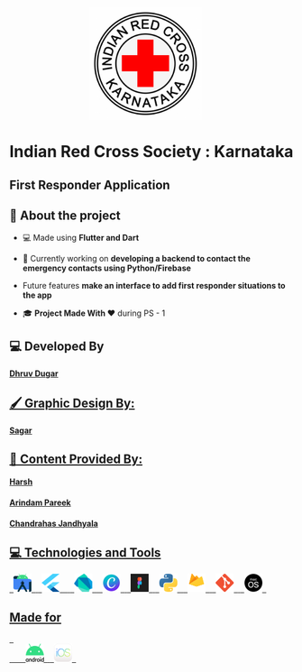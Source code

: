 <p align="center">
<img src="/readme-assets/logo.png" align="center" height="200px" style="padding-right:20px;"> 
<br/>
</p>

# Indian Red Cross Society : Karnataka
## First Responder Application

## 📖 About the project

- 💻 Made using **Flutter and Dart**

- 🌱 Currently working on **developing a backend to contact the emergency contacts using Python/Firebase**

- Future features **make an interface to add first responder situations to the app**

- 🎓 **Project Made With ❤️** during PS - 1


## 💻 Developed By

<h4> <a href="https://github.com/Dhruv-Dugar" target="blank">Dhruv Dugar</h4>

## 🖌 Graphic Design By:

<h4> Sagar 

## 📔 Content Provided By:

<h4> Harsh
<h4> Arindam Pareek
<h4> Chandrahas Jandhyala

  
## 💻 Technologies and Tools
<p align="left"> 
	<code> <img height="32" width="32" src="readme-assets/androidstudio.png" /> </code>
	<code> <img height="32" width="32" src="readme-assets/flutter.svg" />  </code>
	<code> <img height="32" width="32" src="readme-assets/dart.png" /> </code>
	<code> <img height="32" width="32" src="readme-assets/canva.jpeg" /> </code>
	<code> <img height="32" width="32" src="readme-assets/figma.png" /> </code>
	<code> <img height="32" width="32" src="readme-assets/py.png" /> </code>
	<code> <img height="32" width="32" src="readme-assets/firebase.png" /> </code>
	<code> <img height="32" width="32" src="readme-assets/git.png" /> </code>
	<code> <img height="32" width="32" src="readme-assets/macos.png" /> </code>
</p>


## Made for 

<p align="left">
	<code> 
	<img height="32" width="32" src="readme-assets/android.png" /> </code>
	<code> <img height="32" width="32" src="readme-assets/ios.png" /> </code>
</p>
